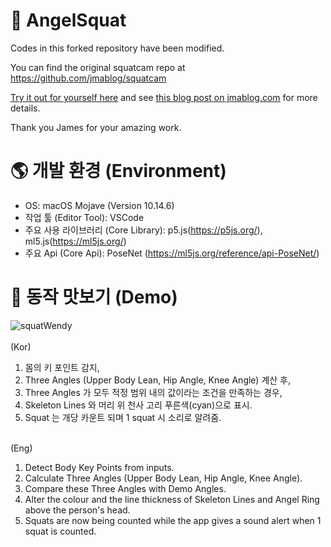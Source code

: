 # 👼 AngelSquat

Codes in this forked repository have been modified.

You can find the original squatcam repo at https://github.com/jmablog/squatcam

[Try it out for yourself here](https://jmablog.com/post/posenet-app/) and see [this blog post on jmablog.com](https://jmablog.com/post/posenet-app/) for more details.

Thank you James for your amazing work.

# 🌎 개발 환경 (Environment)
* OS: macOS Mojave (Version 10.14.6)
* 작업 툴 (Editor Tool): VSCode
* 주요 사용 라이브러리 (Core Library): p5.js(https://p5js.org/), ml5.js(https://ml5js.org/)
* 주요 Api (Core Api): PoseNet (https://ml5js.org/reference/api-PoseNet/)

# 👀 동작 맛보기 (Demo)
![squatWendy](https://user-images.githubusercontent.com/67300266/105364190-fb687c80-5c50-11eb-8afd-fac5152e19ce.gif) 
<br>
<br>
(Kor) <br>

1) 몸의 키 포인트 감지, <br>
2) Three Angles (Upper Body Lean, Hip Angle, Knee Angle) 계산 후, <br>
3) Three Angles 가 모두 적정 범위 내의 값이라는 조건을 만족하는 경우, <br>
4) Skeleton Lines 와 머리 위 천사 고리 푸른색(cyan)으로 표시. <br>
5) Squat 는 개당 카운트 되며 1 squat 시 소리로 알려줌. <br>
 <br>
(Eng) <br>

1) Detect Body Key Points from inputs. <br>
2) Calculate Three Angles (Upper Body Lean, Hip Angle, Knee Angle). <br>
3) Compare these Three Angles with Demo Angles. <br>
4) Alter the colour and the line thickness of Skeleton Lines and Angel Ring above the person's head.  <br>
5) Squats are now being counted while the app gives a sound alert when 1 squat is counted.
